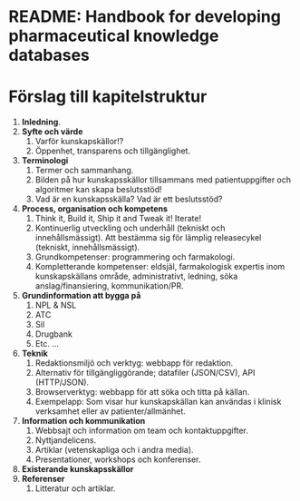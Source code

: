 # README: Handbook for developing pharmaceutical knowledge databases

# Förslag till kapitelstruktur

1. **Inledning**.
2. **Syfte och värde**
	1.  Varför kunskapskällor!?
	2.  Öppenhet, transparens och tillgänglighet.
3. **Terminologi**
	1. Termer och sammanhang.
	2. Bilden på hur kunskapsskällor tillsammans med patientuppgifter och algoritmer kan skapa beslutsstöd!
	3. Vad är en kunskapsskälla? Vad är ett beslutsstöd?
4. **Process, organisation och kompetens**
	1. Think it, Build it, Ship it and Tweak it! Iterate!
	2. Kontinuerlig utveckling och underhåll (tekniskt och innehållsmässigt). Att bestämma sig för lämplig releasecykel (tekniskt, innehållsmässigt).
	3. Grundkompetenser: programmering och farmakologi.
	4. Kompletterande kompetenser: eldsjäl, farmakologisk expertis inom kunskapskällans område, administrativt, ledning, söka anslag/finansiering, kommunikation/PR.
5. **Grundinformation att bygga på**
	1. NPL & NSL
	2. ATC
	3. Sil
	4. Drugbank
	5. Etc. ...
6. **Teknik** 
	1. Redaktionsmiljö och verktyg: webbapp för redaktion.
	2. Alternativ för tillgängliggörande; datafiler (JSON/CSV), API (HTTP/JSON).
	3. Browserverktyg: webbapp för att söka och titta på källan.
	4. Exempelapp: Som visar hur kunskapskällan kan användas i klinisk verksamhet eller av patienter/allmänhet.
7. **Information och kommunikation**
	1. Webbsajt och information om team och kontaktuppgifter.
	2. Nyttjandelicens.
	3. Artiklar (vetenskapliga och i andra media).
	4. Presentationer, workshops och konferenser.
8. **Existerande kunskapsskällor**
9. **Referenser**
	1. Litteratur och artiklar.
